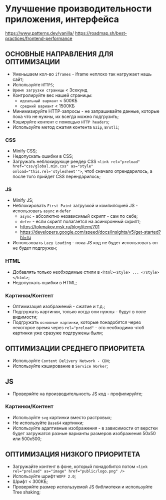 # Улучшение производительности приложения, интерфейса

https://www.patterns.dev/vanilla/
https://roadmap.sh/best-practices/frontend-performance

## ОСНОВНЫЕ НАПРАВЛЕНИЯ ДЛЯ ОПТИМИЗАЦИИ
- Уменьшаем кол-во `iframes` - iframe неплохо так нагружает нашь сайт;
- Используйте `HTTPS`;
- `Время загрузки страницы` < 3секунд
- Контролируйте вес нашей страницы:
  - `идеальный вариант` < 500КБ
  - `средний вариант` < 1500КБ
- Минимизируйте HTTP-запросы - не запрашивайте данные, которые пока что не нужны, их всегда можно подгрузить;
- Кэшируйте контент с помощью `HTTP headers`;
- Используйте метод сжатия контента `Gzip`, `Brotli`;

### CSS
- Minify CSS;
- Недопускать ошибки в CSS;
- Загружать неблокирующе рендер CSS `<link rel="preload" href="css/global.min.css" as="style" onload="this.rel='stylesheet'">`, чтоб сначало отрендарилось, а после того прийдет CSS перендарилось;

### JS
- Minify JS;
- Неблокировать `First Paint` загрузкой и компиляцией JS - использовать `async` и `defer`
  - `async` - абсолютно независимый скрипт - сам по себе;
  - `defer` - если скрипт полагается на асинхронный скрипт;
  - https://tokmakov.msk.ru/blog/item/701
  - https://developers.google.com/speed/docs/insights/v5/get-started?hl=ru
- Использовать `Lazy Loading` - пока JS код не будет использовать он не будет подгружен;

### HTML
- Добавлять только необходимые стили в `<html><style> ... </style></html>`;
- Недопускать ошибки в HTML;

### Картинки/Контент
- Оптимизация изображений - сжатие и т.д.;
- Подгружать картинки, только когда они нужны - будут в поле видимости;
- Подгружать `основные картинки`, которые понадобятся через некоторое время через `rel="preload"` - это необходимо чтоб картинки уже сразуже подгружены были;


## ОПТИМИЗАЦИИ СРЕДНЕГО ПРИОРИТЕТА
- Используйте `Content Delivery Network - CDN`;
- Используйте кэширование в `Service Worker`;

## JS
- Проверяйте на производительность JS код - профилируйте;


### Картинки/Контент
- Используйте `svg` картинки вместо растровых;
- Не используйте `Base64` картинки;
- Используйте адаптивные изображения - в зависимости от верстки будет загружатся разные варианты размеров изображения 50x50 или 500x500;

## ОПТИМИЗАЦИЯ НИЗКОГО ПРИОРИТЕТА
- Загружайте контент в фоне, который понадобится потом `<link rel="preload" as="image" href="public/logo.png" />`
- Используйте шрифт `WOFF 2.0`;
- Шрифт < 300КБ;
- Проверяйте размер используемой JS библиотеки и используйте Tree shaking;